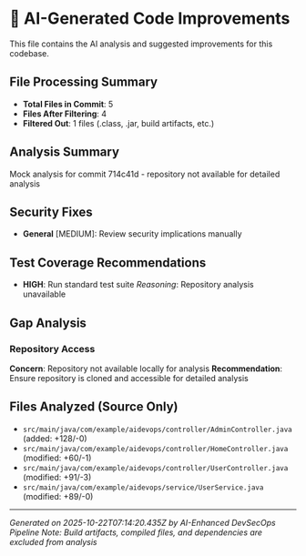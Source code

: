 # 🤖 AI-Generated Code Improvements

This file contains the AI analysis and suggested improvements for this codebase.

## File Processing Summary
- **Total Files in Commit**: 5
- **Files After Filtering**: 4
- **Filtered Out**: 1 files (.class, .jar, build artifacts, etc.)

## Analysis Summary
Mock analysis for commit 714c41d - repository not available for detailed analysis

## Security Fixes
- **General** [MEDIUM]: Review security implications manually

## Test Coverage Recommendations
- **HIGH**: Run standard test suite
  *Reasoning*: Repository analysis unavailable

## Gap Analysis
### Repository Access
**Concern**: Repository not available locally for analysis
**Recommendation**: Ensure repository is cloned and accessible for detailed analysis

## Files Analyzed (Source Only)
- `src/main/java/com/example/aidevops/controller/AdminController.java` (added: +128/-0)
- `src/main/java/com/example/aidevops/controller/HomeController.java` (modified: +60/-1)
- `src/main/java/com/example/aidevops/controller/UserController.java` (modified: +91/-3)
- `src/main/java/com/example/aidevops/service/UserService.java` (modified: +89/-0)

---
*Generated on 2025-10-22T07:14:20.435Z by AI-Enhanced DevSecOps Pipeline*
*Note: Build artifacts, compiled files, and dependencies are excluded from analysis*